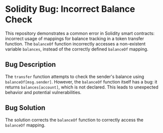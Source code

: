 # Solidity Bug: Incorrect Balance Check

This repository demonstrates a common error in Solidity smart contracts: incorrect usage of mappings for balance tracking in a token transfer function. The `balanceOf` function incorrectly accesses a non-existent variable `balances`, instead of the correctly defined `balanceOf` mapping.

## Bug Description

The `transfer` function attempts to check the sender's balance using `balanceOf[msg.sender]`. However, the `balanceOf` function itself has a bug: it returns `balances[account]`, which is not declared.  This leads to unexpected behavior and potential vulnerabilities.

## Bug Solution

The solution corrects the `balanceOf` function to correctly access the `balanceOf` mapping.